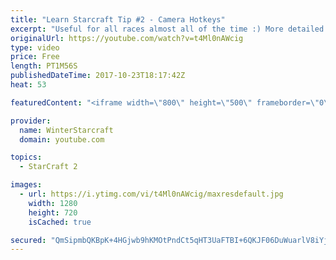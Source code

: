 ```yaml
---
title: "Learn Starcraft Tip #2 - Camera Hotkeys"
excerpt: "Useful for all races almost all of the time :) More detailed guides/tutorials under the learn to play starcraft playlist."
originalUrl: https://youtube.com/watch?v=t4Ml0nAWcig
type: video
price: Free
length: PT1M56S
publishedDateTime: 2017-10-23T18:17:42Z
heat: 53

featuredContent: "<iframe width=\"800\" height=\"500\" frameborder=\"0\" src=\"https://www.youtube.com/embed/t4Ml0nAWcig\" allow=\"accelerometer; autoplay; encrypted-media; gyroscope; picture-in-picture\" allowfullscreen></iframe>"

provider:
  name: WinterStarcraft
  domain: youtube.com

topics:
  - StarCraft 2

images:
  - url: https://i.ytimg.com/vi/t4Ml0nAWcig/maxresdefault.jpg
    width: 1280
    height: 720
    isCached: true

secured: "QmSipmbQKBpK+4HGjwb9hKMOtPndCt5qHT3UaFTBI+6QKJF06DuWuarlV8iYjNzQ9zrqRWrgl0RdMztvIKWLAycFNCcO9FrOxU45rEBfcp50HXFMxqRkFMel71mbVU802PpPpt5xnE5GDstPiYXWoUersRkszf6z46RU0GGc5AyRf2MKBV89H7aqOVJlvdqs3RMfHdGj+gDcCQXS3AfLzVGe7MWDHdtDh5ue/1miDlCzF/IKsb20jjrui+VhLVIlSPIiMYBRsZpb/HYPD0BmAjdxTnxN3QW2foECHb0z056KlJJSExC+P6JwbilQ4kNuEzXn+MvvGIA+5sI+LMVvLfiLNEpr01pROJT5YIjSwKPyFLOzmIJdGF3f3sUa7/MPfIbsyRV+sAhHbZmA0GZvtpgbucfkSK6m0w6U4LDImEM=;A1epSR+3EnJdh72z/5QVSw=="
---
```


